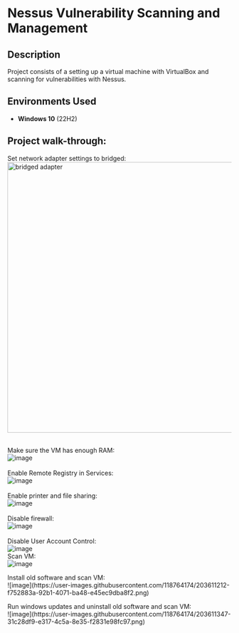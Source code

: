 # Nessus Vulnerability Scanning and Management


<h2>Description</h2>
Project consists of a setting up a virtual machine with VirtualBox and scanning for vulnerabilities with Nessus. 
<br />


<h2>Environments Used </h2>

- <b>Windows 10</b> (22H2)

<h2>Project walk-through:</h2>


Set network adapter settings to bridged: <br/>
<img width="608" alt="bridged adapter" src="https://user-images.githubusercontent.com/118764174/203607233-2d51a389-45cf-4fb0-86d1-7d2a01d405d7.png">
<br />
<br />

Make sure the VM has enough RAM:  <br/>
![image](https://user-images.githubusercontent.com/118764174/203609125-75f42e77-bb42-418b-a8a7-85c47b17d9d8.png)
<br />
<br />
Enable Remote Registry in Services: <br/>
![image](https://user-images.githubusercontent.com/118764174/203610533-56fbca72-8717-40a2-b744-5f88ad9ae260.png)
<br />
<br />
Enable printer and file sharing:  <br/>
![image](https://user-images.githubusercontent.com/118764174/203610630-9eb46fe5-1a71-4bfe-a17a-7a275ad6d316.png)
<br />
<br />
Disable firewall:  <br/>
![image](https://user-images.githubusercontent.com/118764174/203610723-fe606993-2f79-4a93-95f1-470dc7390aff.png)
<br />
<br />
Disable User Account Control:  <br/>
![image](https://user-images.githubusercontent.com/118764174/203610803-b7f3b994-a98a-4ff9-a74c-c64e7d20c5d7.png)
<br />
Scan VM:  <br/>
![image](https://user-images.githubusercontent.com/118764174/203611023-537126fe-f925-4c0e-9324-3abc1bc61ce9.png)
</p>
Install old software and scan VM:  <br/>
![image](https://user-images.githubusercontent.com/118764174/203611212-f752883a-92b1-4071-ba48-e45ec9dba8f2.png)
</p>
Run windows updates and uninstall old software and scan VM:  <br/>
![image](https://user-images.githubusercontent.com/118764174/203611347-31c28df9-e317-4c5a-8e35-f2831e98fc97.png)
</p>
<!--
 ```diff
- text in red
+ text in green
! text in orange
# text in gray
@@ text in purple (and bold)@@
```
--!>
